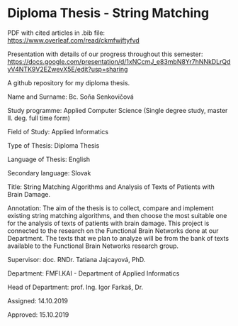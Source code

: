 # Diploma Thesis - String Matching

PDF with cited articles in .bib file: https://www.overleaf.com/read/ckmfwjftyfvd

Presentation with details of our progress throughout this semester: https://docs.google.com/presentation/d/1xNCcmJ_e83mbN8Yr7hNNkDLrQdyV4NTK9V2EZwevX5E/edit?usp=sharing

A github repository for my diploma thesis.

Name and Surname: Bc. Soňa Senkovičová

Study programme: Applied Computer Science (Single degree study, master II. deg. full time form)

Field of Study: Applied Informatics

Type of Thesis: Diploma Thesis

Language of Thesis: English

Secondary language: Slovak

Title: String Matching Algorithms  and  Analysis of Texts of Patients with Brain Damage.

Annotation: The aim of the thesis is to collect, compare and implement existing string matching algorithms, and then choose the most suitable one for the analysis of texts of patients with brain damage. This project is connected to the research on the Functional Brain Networks done at our Department. The texts that we plan to analyze will be from the bank of texts available to the Functional Brain Networks research group.

Supervisor: doc. RNDr. Tatiana Jajcayová, PhD.

Department: FMFI.KAI - Department of Applied Informatics

Head of Department: prof. Ing. Igor Farkaš, Dr.

Assigned: 14.10.2019

Approved: 15.10.2019

